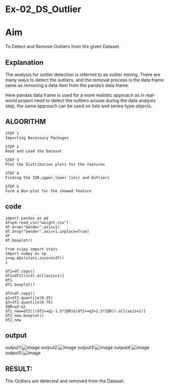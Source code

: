 # Ex-02_DS_Outlier
# Aim
To Detect and Remove Outliers from the given Dataset.
## Explanation
The analysis for outlier detection is referred to as outlier mining. There are many ways to detect the outliers, and the removal process is the data frame same as removing a data item from the panda’s data frame.

Here pandas data frame is used for a more realistic approach as in real-world project need to detect the outliers arouse during the data analysis step, the same approach can be used on lists and series-type objects.

## ALGORITHM
```
STEP 1
Importing Necessary Packages

STEP 2
Read and Load the Dataset

STEP 3
Plot the Distribution plots for the features

STEP 4
Finding the IQR,upper,lower limit and Outliers

STEP 5
Form a Box-plot for the skewed feature
```

## code
```
import pandas as pd
df=pd.read_csv("weight.csv")
df.drop("Gender",axis=1)
df.drop("Gender",axis=1,inplace=True)
df
df.boxplot()

from scipy import stats
import numpy as np
z=np.abs(stats.zscore(df))
z

df1=df.copy()
df1=df1[(z<3).all(axis=1)]
df1
df1.boxplot()

df2=df.copy()
q1=df2.quantile(0.25)
q3=df2.quantile(0.75)
IQR=q3-q1
df2_new=df2[((df2>=q1-1.5*IQR)&(df2<=q3+1.5*IQR)).all(axis=1)]
df2_new.boxplot()
df2_new

```
## output
output1:![image](https://user-images.githubusercontent.com/94165326/161598657-e07d7ff7-ef33-4302-ab65-6f26c496ece3.png)
output2:![image](https://user-images.githubusercontent.com/94165326/161598801-3add0019-6ea3-4e83-b0e6-293d7ab78bb9.png)
output3:![image](https://user-images.githubusercontent.com/94165326/161598880-884bded2-60d3-48c4-8b20-62290f0b357d.png)
output4:![image](https://user-images.githubusercontent.com/94165326/161599059-a305c92a-41bc-4fea-9c4a-c058c1b841ef.png)
output5:![image](https://user-images.githubusercontent.com/94165326/161599359-da0983ba-f931-4bc6-b1b8-8eb5e9666bc9.png)
## RESULT:
The Outliers are detected and removed from the Dataset.
